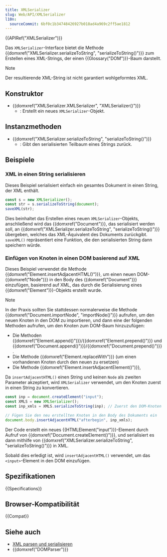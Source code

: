 ```yaml
---
title: XMLSerializer
slug: Web/API/XMLSerializer
l10n:
  sourceCommit: 6bf0c1b34748426927b018ad4a969c2ff5ae1812
---
```


{{APIRef("XMLSerializer")}}

Das `XMLSerializer`-Interface bietet die Methode {{domxref("XMLSerializer.serializeToString", "serializeToString()")}} zum Erstellen eines XML-Strings, der einen {{Glossary("DOM")}}-Baum darstellt.

> [!NOTE]
> Der resultierende XML-String ist nicht garantiert wohlgeformtes XML.

## Konstruktor

- {{domxref("XMLSerializer.XMLSerializer", "XMLSerializer()")}}
  - : Erstellt ein neues `XMLSerializer`-Objekt.

## Instanzmethoden

- {{domxref("XMLSerializer.serializeToString", "serializeToString()")}}
  - : Gibt den serialisierten Teilbaum eines Strings zurück.

## Beispiele

### XML in einen String serialisieren

Dieses Beispiel serialisiert einfach ein gesamtes Dokument in einen String, der XML enthält.

```js
const s = new XMLSerializer();
const str = s.serializeToString(document);
saveXML(str);
```

Dies beinhaltet das Erstellen eines neuen `XMLSerializer`-Objekts, anschließend wird das {{domxref("Document")}}, das serialisiert werden soll, an {{domxref("XMLSerializer.serializeToString", "serializeToString()")}} übergeben, welches das XML-Äquivalent des Dokuments zurückgibt. `saveXML()` repräsentiert eine Funktion, die den serialisierten String dann speichern würde.

### Einfügen von Knoten in einen DOM basierend auf XML

Dieses Beispiel verwendet die Methode {{domxref("Element.insertAdjacentHTML()")}}, um einen neuen DOM-{{domxref("Node")}} in den Body des {{domxref("Document")}} einzufügen, basierend auf XML, das durch die Serialisierung eines {{domxref("Element")}}-Objekts erstellt wurde.

> [!NOTE]
> In der Praxis sollten Sie stattdessen normalerweise die Methode {{domxref("Document.importNode", "importNode()")}} aufrufen, um den neuen Knoten in den DOM zu importieren, und dann eine der folgenden Methoden aufrufen, um den Knoten zum DOM-Baum hinzuzufügen:
>
> - Die Methoden {{domxref("Element.append()")}}/{{domxref("Element.prepend()")}} und {{domxref("Document.append()")}}/{{domxref("Document.prepend()")}}.
> - Die Methode {{domxref("Element.replaceWith")}} (um einen vorhandenen Knoten durch den neuen zu ersetzen)
> - Die Methode {{domxref("Element.insertAdjacentElement()")}},

Da `insertAdjacentHTML()` einen String und keinen `Node` als zweiten Parameter akzeptiert, wird `XMLSerializer` verwendet, um den Knoten zuerst in einen String zu konvertieren.

```js
const inp = document.createElement("input");
const XMLS = new XMLSerializer();
const inp_xmls = XMLS.serializeToString(inp); // Zuerst den DOM-Knoten in einen String umwandeln

// Fügen Sie den neu erstellten Knoten in den Body des Dokuments ein
document.body.insertAdjacentHTML("afterbegin", inp_xmls);
```

Der Code erstellt ein neues {{HTMLElement("input")}}-Element durch Aufruf von {{domxref("Document.createElement()")}}, und serialisiert es dann mithilfe von {{domxref("XMLSerializer.serializeToString", "serializeToString()")}} in XML.

Sobald dies erledigt ist, wird `insertAdjacentHTML()` verwendet, um das `<input>`-Element in den DOM einzufügen.

## Spezifikationen

{{Specifications}}

## Browser-Kompatibilität

{{Compat}}

## Siehe auch

- [XML parsen und serialisieren](/de/docs/Web/XML/Parsing_and_serializing_XML)
- {{domxref("DOMParser")}}
